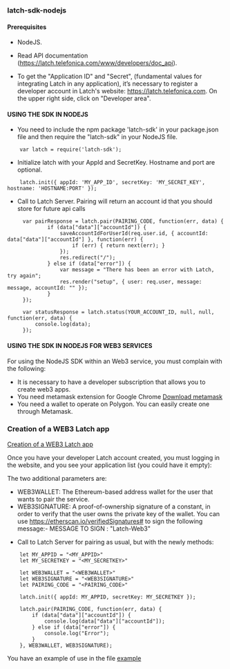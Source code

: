 ### latch-sdk-nodejs ###


#### Prerequisites ####

* NodeJS.

* Read API documentation (https://latch.telefonica.com/www/developers/doc_api).

* To get the "Application ID" and "Secret", (fundamental values for integrating Latch in any application), it’s necessary to register a developer account in Latch's website: https://latch.telefonica.com. On the upper right side, click on "Developer area".


#### USING THE SDK IN NODEJS ####

* You need to include the npm package 'latch-sdk' in your package.json file and then require the "latch-sdk" in your NodeJS file.
```
    var latch = require('latch-sdk');
```

* Initialize latch with your AppId and SecretKey. Hostname and port are optional.
```
    latch.init({ appId: 'MY_APP_ID', secretKey: 'MY_SECRET_KEY', hostname: 'HOSTNAME:PORT' });
```

* Call to Latch Server. Pairing will return an account id that you should store for future api calls
```
     var pairResponse = latch.pair(PAIRING_CODE, function(err, data) {
             if (data["data"]["accountId"]) {
                 saveAccountIdForUserId(req.user.id, { accountId: data["data"]["accountId"] }, function(err) {
                     if (err) { return next(err); }
                 });
                 res.redirect("/");
             } else if (data["error"]) {
                 var message = "There has been an error with Latch, try again";
                 res.render("setup", { user: req.user, message: message, accountId: "" });
             }
     });
     
     var statusResponse = latch.status(YOUR_ACCOUNT_ID, null, null, function(err, data) {
         console.log(data);
     });
```

#### USING THE SDK IN NODEJS FOR WEB3 SERVICES ####

For using the NodeJS SDK within an Web3 service, you must complain with the following:

* It is necessary to have a developer subscription that allows you to create web3 apps.
* You need metamask extension for Google Chrome [Download metamask](https://chrome.google.com/webstore/detail/metamask/nkbihfbeogaeaoehlefnkodbefgpgknn)
* You need a wallet to operate on Polygon. You can easily create one through Metamask.

### Creation of a WEB3 Latch app ###
[Creation of a WEB3 Latch app](doc/Latch_WEB3_Apps.pdf)

Once you have your developer Latch account created, you must logging in the website, and you see your application list (you could have it empty):

The two additional parameters are:
- WEB3WALLET: The Ethereum-based address wallet for the user that wants to pair the service.
- WEB3SIGNATURE: A proof-of-ownership signature of a constant, in order to verify that the user owns the private key of the wallet. You can use https://etherscan.io/verifiedSignatures# to sign the following message:- MESSAGE TO SIGN : "Latch-Web3"

* Call to Latch Server for pairing as usual, but with the newly methods:
```
    let MY_APPID = "<MY_APPID>"
    let MY_SECRETKEY = "<MY_SECRETKEY>"
    
    let WEB3WALLET = "<WEB3WALLET>"
    let WEB3SIGNATURE = "<WEB3SIGNATURE>"
    let PAIRING_CODE = "<PAIRING_CODE>"
    
    latch.init({ appId: MY_APPID, secretKey: MY_SECRETKEY });
    
    latch.pair(PAIRING_CODE, function(err, data) {
        if (data["data"]["accountId"]) {
            console.log(data["data"]["accountId"]);
        } else if (data["error"]) {
            console.log("Error");
        }
    }, WEB3WALLET, WEB3SIGNATURE);
```

You have an example of use in the file [example](examples/example.js)
